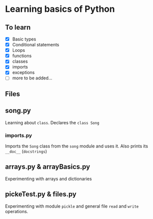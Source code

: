 # Learning basics of Python

## To learn

- [x] Basic types
- [x] Conditional statements
- [x] Loops
- [x] functions
- [x] classes
- [x] imports
- [x] exceptions
- [ ] more to be added...

## Files

## song.py

Learning about `class`. Declares the `class Song`

### imports.py

Imports the `Song` class from the `song` module and uses it. Also prints its `__doc__` (`docstrings`)

## arrays.py & arrayBasics.py

Experimenting with arrays and dictionaries

## pickeTest.py & files.py

Experimenting with module `pickle` and general file `read` and `write` operations.
